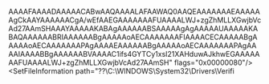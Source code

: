 AAAAFAAAADAAAAACABwAAQAAAALAFAAWAQ0AAQEAAAAAAAEAAAAAAgCkAAYAAAAAACgA/wEfAAEGAAAAAAAFUAAAALWJ+zgZhMLLXGwjbVcAd27AAmSHAAAYAAAAAKABAgAAAAAABSAAAAAgAgAAAAAUAAAAAKABAQAAAAAABRIAAAAAABgAAAAAoAECAAAAAAAFIAAAACECAAAAABgAAAAAoAECAAAAAAAPAgAAAAEAAAAAABgAAAAAoAECAAAAAAAPAgAAAAIAAAABBgAAAAAABVAAAAC1ifs4GYTCy1xsI21XAHduwAJkhwEGAAAAAAAFUAAAALWJ+zgZhMLLXGwjbVcAd27AAmSH" flags="0x00000080"/>
        <DeleteFile path="\??\C:\WINDOWS\System32\Drivers\UnionFS.sys"/>
        <HardlinkFile source="\SystemRoot\WinSxS\amd64_microsoft-windows-unionfs-driver_31bf3856ad364e35_10.0.26100.3912_none_4757381c17530d2a\UnionFS.sys" destination="\??\C:\WINDOWS\System32\Drivers\UnionFS.sys"/>
        <SetFileInformation path="\??\C:\WINDOWS\System32\Drivers\UnionFS.sys" securityDescriptor="binary base64:AQAUkNQAAAD0AAAAFAAAADAAAAACABwAAQAAAALAFAAWAQ0AAQEAAAAAAAEAAAAAAgCkAAYAAAAAACgA/wEfAAEGAAAAAAAFUAAAALWJ+zgZhMLLXGwjbVcAd27AAmSHAAAYAAAAAKABAgAAAAAABSAAAAAgAgAAAAAUAAAAAKABAQAAAAAABRIAAAAAABgAAAAAoAECAAAAAAAFIAAAACECAAAAABgAAAAAoAECAAAAAAAPAgAAAAEAAAAAABgAAAAAoAECAAAAAAAPAgAAAAIAAAABBgAAAAAABVAAAAC1ifs4GYTCy1xsI21XAHduwAJkhwEGAAAAAAAFUAAAALWJ+zgZhMLLXGwjbVcAd27AAmSH" flags="0x00000080"/>
        <DeleteFile path="\??\C:\WINDOWS\System32\Drivers\urscx01000.sys"/>
        <HardlinkFile source="\SystemRoot\WinSxS\amd64_microsoft-windows-urs-classextension_31bf3856ad364e35_10.0.26100.1882_none_b8f7ddf4bbf0b7f9\urscx01000.sys" destination="\??\C:\WINDOWS\System32\Drivers\urscx01000.sys"/>
        <SetFileInformation path="\??\C:\WINDOWS\System32\Drivers\urscx01000.sys" securityDescriptor="binary base64:AQAUkNQAAAD0AAAAFAAAADAAAAACABwAAQAAAALAFAAWAQ0AAQEAAAAAAAEAAAAAAgCkAAYAAAAAACgA/wEfAAEGAAAAAAAFUAAAALWJ+zgZhMLLXGwjbVcAd27AAmSHAAAYAAAAAKABAgAAAAAABSAAAAAgAgAAAAAUAAAAAKABAQAAAAAABRIAAAAAABgAAAAAoAECAAAAAAAFIAAAACECAAAAABgAAAAAoAECAAAAAAAPAgAAAAEAAAAAABgAAAAAoAECAAAAAAAPAgAAAAIAAAABBgAAAAAABVAAAAC1ifs4GYTCy1xsI21XAHduwAJkhwEGAAAAAAAFUAAAALWJ+zgZhMLLXGwjbVcAd27AAmSH" flags="0x00000080"/>
        <DeleteFile path="\??\C:\WINDOWS\System32\Drivers\VerifierExt.sys"/>
        <HardlinkFile source="\SystemRoot\WinSxS\amd64_microsoft-windows-driververifier-xdv_31bf3856ad364e35_10.0.26100.3624_none_f2587a934e3535d6\VerifierExt.sys" destination="\??\C:\WINDOWS\System32\Drivers\VerifierExt.sys"/>
        <SetFileInformation path="\??\C:\WINDOWS\System32\Drivers\Verifi